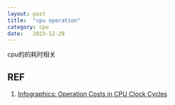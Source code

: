 ```yaml
---
layout: post
title:  "cpu operation"
category: cpu
date:   2023-12-29
---
```


cpu的的耗时相关

## REF

1. [Infographics: Operation Costs in CPU Clock Cycles](http://ithare.com/infographics-operation-costs-in-cpu-clock-cycles/)
